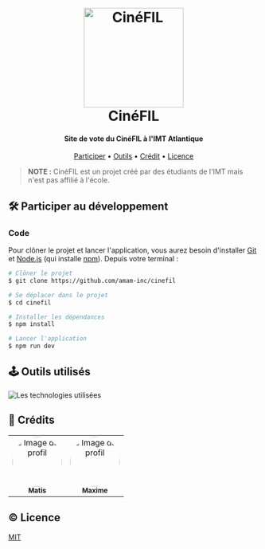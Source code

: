 <h1 align="center">
    <br>
    <a href="https://cinefil.vercel.app/">
        <img src="/public/logo-white.svg" alt="CinéFIL" width="200">
    </a>
    <br>
    CinéFIL
</h1>

<h4 align="center">Site de vote du CinéFIL à l'IMT Atlantique</h4>

<p align="center">
  <a href="#🛠️-participer-au-développement">Participer</a> •
  <a href="#🕹️-outils-utilisés">Outils</a> •
  <a href="#🤠-crédits">Crédit</a> •
  <a href="#©-licence">Licence</a>
</p>

> **NOTE :** CinéFIL est un projet créé par des étudiants de l'IMT mais n'est pas affilié à l'école.

## 🛠️ Participer au développement

### Code

Pour clôner le projet et lancer l'application, vous aurez besoin d'installer [Git](https://git-scm.com)
et [Node.js](https://nodejs.org/en/download/) (qui installe [npm](http://npmjs.com)). Depuis votre terminal :

```bash
# Clôner le projet
$ git clone https://github.com/amam-inc/cinefil

# Se déplacer dans le projet
$ cd cinefil

# Installer les dépendances
$ npm install

# Lancer l'application
$ npm run dev
```

## 🕹️ Outils utilisés

<img src="https://skillicons.dev/icons?i=react,tailwind,nextjs,vercel&theme=dark" alt="Les technologies utilisées" />

## 🤠 Crédits

<table>
    <tr>
        <td align="center">
            <a href="https://github.com/matisbyar">
                <img src="https://avatars.githubusercontent.com/u/86782053?v=4" width="100px;" alt="Image de profil" style="border-radius: 100%"/>
                <br />
                <sub><b>Matis</b></sub>
            </a>
        </td>
        <td align="center">
            <a href="https://github.com/maxbodin">
                <img src="https://avatars.githubusercontent.com/u/159888863?v=4" width="100px;" alt="Image de profil" style="border-radius: 100%"/>
                <br />
                <sub><b>Maxime</b></sub>
            </a>
        </td>
    </tr>
</table>

## © Licence

[MIT](LICENSE)